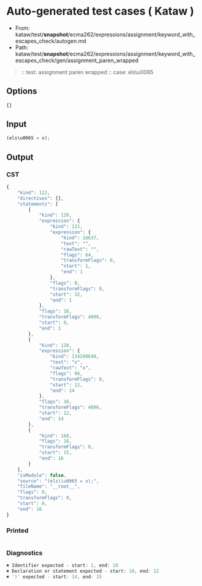# Auto-generated test cases ( Kataw )
- From: kataw/test/__snapshot__/ecma262/expressions/assignment/keyword_with_escapes_check/autogen.md
- Path: kataw/test/__snapshot__/ecma262/expressions/assignment/keyword_with_escapes_check/gen/assignment_paren_wrapped
> :: test: assignment paren wrapped
> :: case: els\u0065
## Options

`````js
{}
`````
## Input

`````js
(els\u0065 = x);
`````
## Output

### CST

```javascript
{
    "kind": 122,
    "directives": [],
    "statements": [
        {
            "kind": 120,
            "expression": {
                "kind": 121,
                "expression": {
                    "kind": 16637,
                    "text": "",
                    "rawText": "",
                    "flags": 64,
                    "transformFlags": 0,
                    "start": 1,
                    "end": 1
                },
                "flags": 0,
                "transformFlags": 0,
                "start": 32,
                "end": 1
            },
            "flags": 16,
            "transformFlags": 4096,
            "start": 0,
            "end": 1
        },
        {
            "kind": 120,
            "expression": {
                "kind": 134299649,
                "text": "x",
                "rawText": "x",
                "flags": 96,
                "transformFlags": 0,
                "start": 12,
                "end": 14
            },
            "flags": 16,
            "transformFlags": 4096,
            "start": 12,
            "end": 14
        },
        {
            "kind": 168,
            "flags": 16,
            "transformFlags": 0,
            "start": 15,
            "end": 16
        }
    ],
    "isModule": false,
    "source": "(els\\u0065 = x);",
    "fileName": "__root__",
    "flags": 0,
    "transformFlags": 0,
    "start": 0,
    "end": 16
}
```

### Printed

```javascript

```

### Diagnostics

```javascript
✖ Identifier expected - start: 1, end: 10
✖ Declaration or statement expected - start: 10, end: 12
✖ ')' expected - start: 14, end: 15

```

